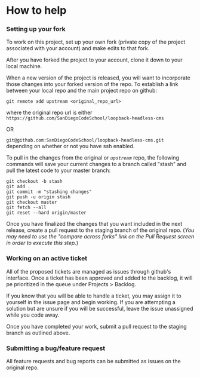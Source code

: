 # How to help

### Setting up your fork

To work on this project, set up your own fork (private copy of the project associated with your account) and make edits to that fork. 

After you have forked the project to your account, clone it down to your local machine.

When a new version of the project is released,  you will want to incorporate those changes into your forked version of the repo. To establish a link between your local repo and the main project repo on github:

```console
git remote add upstream <original_repo_url>
```

where the original repo url is either 
`https://github.com/SanDiegoCodeSchool/loopback-headless-cms`  
  
OR  
  
`git@github.com:SanDiegoCodeSchool/loopback-headless-cms.git`  
depending on whether or not you have ssh enabled.

To pull in the changes from the original or *`upstream`* repo, the following commands will save your current changes to a branch called "stash" and pull the latest code to your master branch:

```console
git checkout -b stash
git add .
git commit -m "stashing changes"
git push -u origin stash
git checkout master
git fetch --all
git reset --hard origin/master
```

Once you have finalized the changes that you want included in the next release, create a pull request to the staging branch of the original repo. (*You may need to use the "compare across forks" link on the Pull Request screen in order to execute this step.*)

### Working on an active ticket

All of the proposed tickets are managed as issues through github's interface. Once a ticket has been approved and added to the backlog, it will pe prioritized in the queue under Projects > Backlog. 

If you know that you will be able to handle a ticket, you may assign it to yourself in the issue page and begin working. If you are attempting a solution but are unsure if you will be successful, leave the issue unassigned while you code away.

Once you have completed your work, submit a pull request to the staging branch as outlined above. 

### Submitting a bug/feature request

All feature requests and bug reports can be submitted as issues on the original repo.